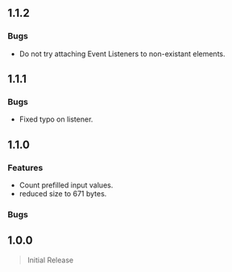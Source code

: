 ## 1.1.2

### Bugs

* Do not try attaching Event Listeners to non-existant elements.

## 1.1.1

### Bugs

* Fixed typo on listener.

## 1.1.0

### Features

* Count prefilled input values.
* reduced size to 671 bytes.

### Bugs

## 1.0.0

> Initial Release